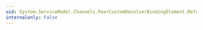 ```yaml
---
uid: System.ServiceModel.Channels.PeerCustomResolverBindingElement.ReferralPolicy
internalonly: False
---
```

